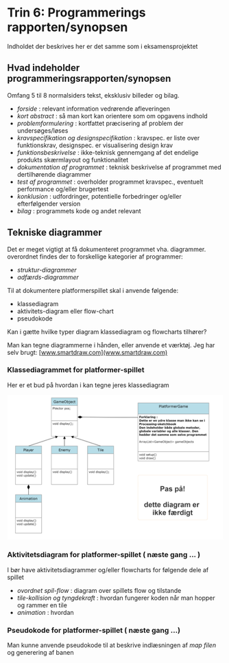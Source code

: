 # Trin 6: Programmerings rapporten/synopsen 

Indholdet der beskrives her er det samme som i eksamensprojektet

## Hvad indeholder programmeringsrapporten/synopsen

Omfang 5 til 8 normalsiders tekst, eksklusiv billeder og bilag.

- *forside* : relevant information vedrørende afleveringen
- *kort abstract* : så man kort kan orientere som om opgavens indhold
- *problemformulering* : kortfattet præcisering af problem der undersøges/løses
- *kravspecifikation og designspecifikation* : kravspec. er liste over funktionskrav, designspec. er visualisering design krav
- *funktionsbeskrivelse* : ikke-teknisk gennemgang af det endelige produkts skærmlayout og funktionalitet
- *dokumentation af programmet* : teknisk beskrivelse af programmet med dertilhørende diagrammer
- *test af programmet* : overholder programmet kravspec., eventuelt performance og/eller brugertest
- *konklusion* : udfordringer, potentielle forbedringer og/eller efterfølgender version
- *bilag* : programmets kode og andet relevant

## Tekniske diagrammer 

Det er meget vigtigt at få dokumenteret programmet vha. diagrammer. overordnet findes der to forskellige kategorier af programmer:

- *struktur-diagrammer*
- *adfærds-diagrammer*

Til at dokumentere platformerspillet skal i anvende følgende:
- klassediagram
- aktivitets-diagram eller flow-chart
- pseudokode

Kan i gætte hvilke typer diagram klassediagram og flowcharts tilhører?


Man kan tegne diagrammerne i hånden, eller anvende et værktøj. Jeg har selv brugt: 
[www.smartdraw.com](www.smartdraw.com)

### Klassediagrammet for platformer-spillet

Her er et bud på hvordan i kan tegne jeres klassediagram

![klassediagram](klasseDiagram.png)

### Aktivitetsdiagram for platformer-spillet ( næste gang ... )

I bør have aktivitetsdiagrammer og/eller flowcharts for følgende dele af spillet

- *ovordnet spil-flow* : diagram over spillets flow og tilstande 
- *tile-kollision og tyngdekraft* : hvordan fungerer koden når man hopper og rammer en tile
- *animation* : hvordan 

### Pseudokode for platformer-spillet ( næste gang ...)

Man kunne anvende pseudokode til at beskrive indlæsningen af *map filen* og generering af banen